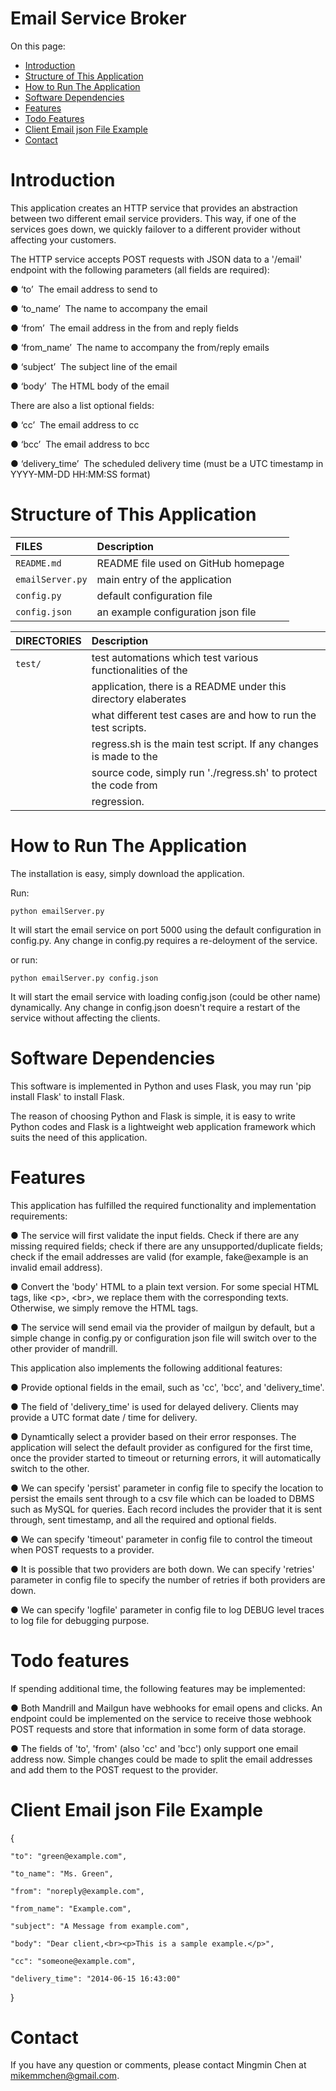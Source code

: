 Email Service Broker
====================

On this page:

* [Introduction](https://github.com/mmchen/email-broker#introduction)
* [Structure of This Application](https://github.com/mmchen/email-broker#structure-of-this-application)
* [How to Run The Application](https://github.com/mmchen/email-broker#how-to-run-the-application)
* [Software Dependencies](https://github.com/mmchen/email-broker#software-dependencies)
* [Features](https://github.com/mmchen/email-broker#features)
* [Todo Features](https://github.com/mmchen/email-broker#todo-features)
* [Client Email json File Example](https://github.com/mmchen/email-broker#client-email-json-file-example)
* [Contact](https://github.com/mmchen/email-broker#Contact)

# Introduction

This application creates an HTTP service that provides an abstraction between two different email service providers. This way, if one of the services goes down, we quickly failover to a different provider without affecting your customers.

The HTTP service accepts POST requests with JSON data to a '/email' endpoint with the following parameters (all fields are required):

● ‘to’ ­ The email address to send to

● ‘to\_name’ ­ The name to accompany the email

● ‘from’ ­ The email address in the from and reply fields

● ‘from\_name’ ­ The name to accompany the from/reply emails

● ‘subject’ ­ The subject line of the email

● ‘body’ ­ The HTML body of the email

There are also a list optional fields:

● ‘cc’ ­ The email address to cc

● ‘bcc’ ­ The email address to bcc

● ‘delivery\_time’ ­ The scheduled delivery time (must be a UTC timestamp in YYYY-MM-DD HH:MM:SS format)

# Structure of This Application

  FILES             |  Description
 :----------------- | :---------------------------------------------------------------------
 `README.md`        |  README file used on GitHub homepage
 `emailServer.py`   |  main entry of the application
 `config.py`        |  default configuration file
 `config.json`      |  an example configuration json file

  DIRECTORIES       |  Description
 :----------------- | :---------------------------------------------------------------------
 `test/`            |  test automations which test various functionalities of the 
                    |  application, there is a README under this directory elaberates
                    |  what different test cases are and how to run the test scripts.
                    |  regress.sh is the main test script. If any changes is made to the
                    |  source code, simply run './regress.sh' to protect the code from
                    |  regression.

# How to Run The Application

The installation is easy, simply download the application.

Run:

    python emailServer.py

It will start the email service on port 5000 using the default configuration in config.py. Any change in config.py requires a re-deloyment of the service.

or run:

    python emailServer.py config.json

It will start the email service with loading config.json (could be other name) dynamically. Any change in config.json doesn't require a restart of the service without affecting the clients.

# Software Dependencies

This software is implemented in Python and uses Flask, you may run 'pip install Flask' to install Flask.

The reason of choosing Python and Flask is simple, it is easy to write Python codes and Flask is a lightweight web application framework which suits the need of this application.


# Features

This application has fulfilled the required functionality and implementation requirements:

● The service will first validate the input fields. Check if there are any missing required fields; check if there are any unsupported/duplicate fields; check if the email addresses are valid (for example, fake@example is an invalid email address).

● Convert the 'body' HTML to a plain text version. For some special HTML tags, like \<p\>, \<br\>, we replace them with the corresponding texts. Otherwise, we simply remove the HTML tags.

● The service will send email via the provider of mailgun by default, but a simple change in config.py or configuration json file will switch over to the other provider of mandrill. 

This application also implements the following additional features:

● Provide optional fields in the email, such as 'cc', 'bcc', and 'delivery\_time'.

● The field of 'delivery\_time' is used for delayed delivery. Clients may provide a UTC format date / time for delivery.

● Dynamtically select a provider based on their error responses. The application will select the default provider as configured for the first time, once the provider started to timeout or returning errors, it will automatically switch to the other.

● We can specify 'persist' parameter in config file to specify the location to persist the emails sent through to a csv file which can be loaded to DBMS such as MySQL for queries. Each record includes the provider that it is sent through, sent timestamp, and all the required and optional fields.

● We can specify 'timeout' parameter in config file to control the timeout when POST requests to a provider.

● It is possible that two providers are both down. We can specify 'retries' parameter in config file to specify the number of retries if both providers are down.

● We can specify 'logfile' parameter in config file to log DEBUG level traces to log file for debugging purpose.

# Todo features

If spending additional time, the following features may be implemented:

● Both Mandrill and Mailgun have webhooks for email opens and clicks. An endpoint could be implemented on the service to receive those webhook POST requests and store that information in some form of data storage. 

● The fields of 'to', 'from' (also 'cc' and 'bcc') only support one email address now. Simple changes could be made to split the email addresses and add them to the POST request to the provider.

# Client Email json File Example


{

    "to": "green@example.com",

    "to_name": "Ms. Green",

    "from": "noreply@example.com",

    "from_name": "Example.com",

    "subject": "A Message from example.com",

    "body": "Dear client,<br><p>This is a sample example.</p>",

    "cc": "someone@example.com",

    "delivery_time": "2014-06-15 16:43:00"

}

# Contact

If you have any question or comments, please contact Mingmin Chen at mikemmchen@gmail.com.
